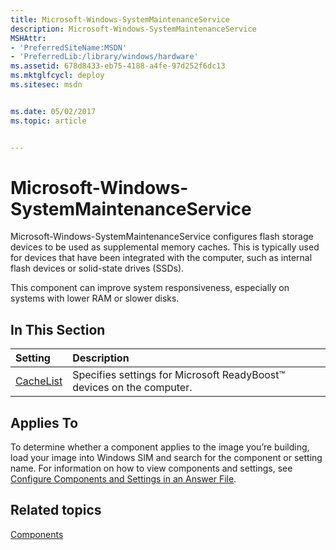 ```yaml
---
title: Microsoft-Windows-SystemMaintenanceService
description: Microsoft-Windows-SystemMaintenanceService
MSHAttr:
- 'PreferredSiteName:MSDN'
- 'PreferredLib:/library/windows/hardware'
ms.assetid: 678d8433-eb75-4188-a4fe-97d252f6dc13
ms.mktglfcycl: deploy
ms.sitesec: msdn


ms.date: 05/02/2017
ms.topic: article


---
```

# Microsoft-Windows-SystemMaintenanceService

Microsoft-Windows-SystemMaintenanceService configures flash storage devices to be used as supplemental memory caches. This is typically used for devices that have been integrated with the computer, such as internal flash devices or solid-state drives (SSDs).

This component can improve system responsiveness, especially on systems with lower RAM or slower disks.

## In This Section

| Setting                 | Description                                                                           |
|:------------------------|:--------------------------------------------------------------------------------------|
| [CacheList](microsoft-windows-systemmaintenanceservice-cachelist.md) | Specifies settings for Microsoft ReadyBoost™ devices on the computer. |

## Applies To

To determine whether a component applies to the image you’re building, load your image into Windows SIM and search for the component or setting name. For information on how to view components and settings, see [Configure Components and Settings in an Answer File](https://docs.microsoft.com/en-us/windows-hardware/customize/desktop/wsim/configure-components-and-settings-in-an-answer-file).

## Related topics

[Components](components-b-unattend.md)
